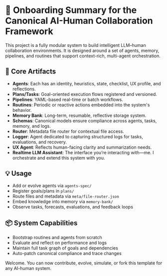 # 🔰 Onboarding Summary for the Canonical AI-Human Collaboration Framework

This project is a fully modular system to build intelligent LLM–human collaboration environments. It is designed around a set of agents, memory, pipelines, and routines that support context-rich, multi-agent orchestration.

## 🧱 Core Artifacts
- **Agents**: Each has an identity, heuristics, state, checklist, UX profile, and reflections.
- **Plans/Tasks**: Goal-oriented execution flows registered and versioned.
- **Pipelines**: YAML-based real-time or batch workflows.
- **Routines**: Periodic or reactive actions embedded into the system's behavior.
- **Memory Bank**: Long-term, resumable, reflective storage system.
- **Schemas**: Canonical models ensure compliance across agents, tasks, memory, and logs.
- **Router**: Metadata file router for contextual file access.
- **Logger**: Agent dedicated to capturing structured logs for tasks, evaluations, and recovery.
- **UX Agent**: Reflects human-facing clarity and summarization needs.
- **Realtime LLM Assistant**: The interface you’re interacting with—me. I orchestrate and extend this system with you.

## 💡 Usage
- Add or evolve agents via `agents-spec/`
- Register goals/plans in `plans/`
- Route files and metadata via `meta/file-router.json`
- Embed knowledge into memory via `memory-bank/`
- Observe tasks, forecasts, evaluations, and feedback loops

## 📦 System Capabilities
- Bootstrap routines and agents from scratch
- Evaluate and reflect on performance and logs
- Maintain full task graph of goals and dependencies
- Auto-patch canonical compliance and trace changes

Welcome. You can now contribute, evolve, simulate, or fork this template for any AI-human system.